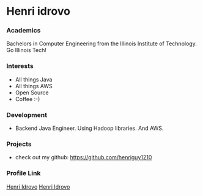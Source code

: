 # Henri idrovo

### Academics

Bachelors in Computer Engineering from the Illinois Institute of Technology. Go Illinois Tech!

### Interests

- All things Java
- All things AWS
- Open Source
- Coffee :-)

### Development

- Backend Java Engineer. Using Hadoop libraries. And AWS. 


### Projects

- check out my github: https://github.com/henriguy1210

### Profile Link

[Henri Idrovo](https://github.com/henriguy1210)
[Henri Idrovo](https://twitter.com/henriguy)